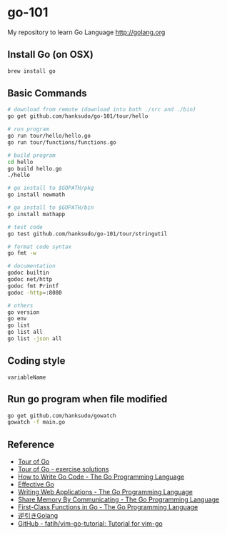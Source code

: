 # go-101

My repository to learn Go Language <http://golang.org>

## Install Go (on OSX)

```bash
brew install go
```

## Basic Commands

```bash
# download from remote (download into both ./src and ./bin)
go get github.com/hanksudo/go-101/tour/hello

# run program
go run tour/hello/hello.go
go run tour/functions/functions.go

# build program
cd hello
go build hello.go
./hello

# go install to $GOPATH/pkg
go install newmath

# go install to $GOPATH/bin
go install mathapp

# test code
go test github.com/hanksudo/go-101/tour/stringutil

# format code syntax
go fmt -w

# documentation
godoc builtin
godoc net/http
godoc fmt Printf
godoc -http=:8080

# others
go version
go env
go list
go list all
go list -json all
```

## Coding style

    variableName

## Run go program when file modified

```bash
go get github.com/hanksudo/gowatch
gowatch -f main.go
```

## Reference

- [Tour of Go](http://tour.golang.org/)
- [Tour of Go - exercise solutions](https://github.com/golang/tour/tree/master/solutions)
- [How to Write Go Code - The Go Programming Language](http://golang.org/doc/code.html)
- [Effective Go](http://golang.org/doc/effective_go.html)
- [Writing Web Applications - The Go Programming Language](http://golang.org/doc/articles/wiki/)
- [Share Memory By Communicating - The Go Programming Language](http://golang.org/doc/codewalk/sharemem/)
- [First-Class Functions in Go - The Go Programming Language](http://golang.org/doc/codewalk/functions/)
- [逆引きGolang](http://ashitani.jp/golangtips/index.html)
- [GitHub - fatih/vim-go-tutorial: Tutorial for vim-go](https://github.com/fatih/vim-go-tutorial)
